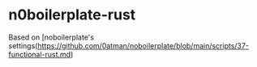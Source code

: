 # n0boilerplate-rust

Based on [noboilerplate's settings(https://github.com/0atman/noboilerplate/blob/main/scripts/37-functional-rust.md)
